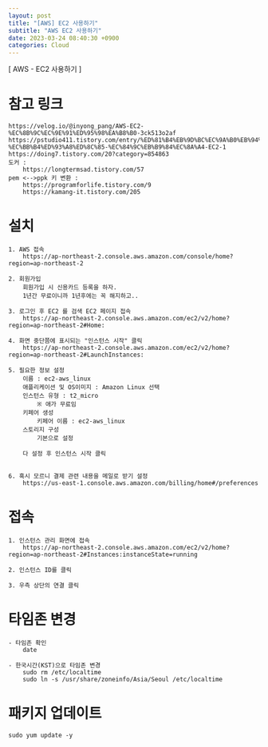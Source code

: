 ```yaml
---
layout: post
title: "[AWS] EC2 사용하기"
subtitle: "AWS EC2 사용하기"
date: 2023-03-24 08:40:30 +0900
categories: Cloud
---
```

[ AWS - EC2 사용하기 ]

# 참고 링크 
	https://velog.io/@inyong_pang/AWS-EC2-%EC%8B%9C%EC%9E%91%ED%95%98%EA%B8%B0-3ck513o2af
	https://pstudio411.tistory.com/entry/%ED%81%B4%EB%9D%BC%EC%9A%B0%EB%94%A9-%EC%BB%B4%ED%93%A8%ED%8C%85-%EC%84%9C%EB%B9%84%EC%8A%A4-EC2-1
	https://doing7.tistory.com/20?category=854863
	도커 : 
		https://longtermsad.tistory.com/57
	pem <-->ppk 키 변환 : 
		https://programforlife.tistory.com/9
		https://kamang-it.tistory.com/205

# 설치
	1. AWS 접속
		https://ap-northeast-2.console.aws.amazon.com/console/home?region=ap-northeast-2

	2. 회원가입
		회원가입 시 신용카드 등록을 하자.
		1년간 무료이니까 1년후에는 꼭 해지하고..

	3. 로그인 후 EC2 를 검색 EC2 페이지 접속
		https://ap-northeast-2.console.aws.amazon.com/ec2/v2/home?region=ap-northeast-2#Home:

	4. 화면 중단쯤에 표시되는 "인스턴스 시작" 클릭
		https://ap-northeast-2.console.aws.amazon.com/ec2/v2/home?region=ap-northeast-2#LaunchInstances:

	5. 필요한 정보 설정
		이름 : ec2-aws_linux
		애플리케이션 및 OS이미지 : Amazon Linux 선택
		인스턴스 유형 : t2_micro 
			※ 애가 무료임
		키페어 생성
			키페어 이름 : ec2-aws_linux
		스토리지 구성
			기본으로 설정
		
		다 설정 후 인스턴스 시작 클릭


	6. 혹시 모르니 결제 관련 내용을 메일로 받기 설정
		https://us-east-1.console.aws.amazon.com/billing/home#/preferences

# 접속
	
	1. 인스턴스 관리 화면에 접속
		https://ap-northeast-2.console.aws.amazon.com/ec2/v2/home?region=ap-northeast-2#Instances:instanceState=running
	
	2. 인스턴스 ID를 클릭

	3. 우측 상단의 연결 클릭


# 타임존 변경
	
	- 타임존 확인
		date
	
	- 한국시간(KST)으로 타임존 변경
		sudo rm /etc/localtime
		sudo ln -s /usr/share/zoneinfo/Asia/Seoul /etc/localtime


# 패키지 업데이트
	sudo yum update -y
		




                                                                                                                                                                                                                                                                                                                                                                                                                                                                                                                                                                                                                                                                                                                                                                                                                                                                                                                                                                                                                                                                                                                                                                                                                                                                                                                                                                                                                                                                           
